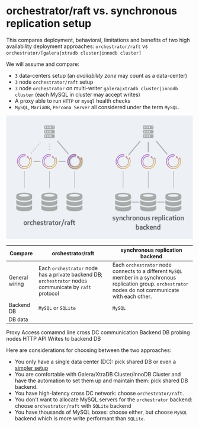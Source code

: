 # orchestrator/raft vs. synchronous replication setup

This compares deployment, behavioral, limitations and benefits of two high availability deployment approaches: `orchestrator/raft` vs `orchestrator/[galera|xtradb cluster|innodb cluster]`

We will assume and compare:

- `3` data-centers setup (an _availability zone_ may count as a data-center)
- `3` node `orchestrator/raft` setup
- `3` node `orchestrator` on multi-writer `galera|xtradb cluster|innodb cluster` (each MySQL in cluster may accept writes)
- A proxy able to run `HTTP` or `mysql` health checks
- `MySQL`, `MariaDB`, `Percona Server` all considered under the term `MySQL`.

![orchestrator HA via raft](images/orchestrator-ha-raft-vs-sync-repl.png)

| Compare | orchestrator/raft | synchronous replication backend |
| --- | --- | --- |
General wiring | Each `orchestrator` node has a private backend DB; `orchestrator` nodes communicate by `raft` protocol | Each `orchestrator` node connects to a different `MySQL` member in a synchronous replication group. `orchestrator` nodes do not communicate with each other.
Backend DB | `MySQL` or `SQLite` | `MySQL`
DB data |

Proxy
Access
comamnd line
cross DC communication
Backend DB
probing nodes
HTTP API
Writes to backend DB


Here are considerations for choosing between the two approaches:

- You only have a single data center (DC): pick shared DB or even a [simpler setup](high-availability.md)
- You are comfortable with Galera/XtraDB Cluster/InnoDB Cluster and have the automation to set them up and maintain them: pick shared DB backend.
- You have high-latency cross DC network: choose `orchestrator/raft`.
- You don't want to allocate MySQL servers for the `orchestrator` backend: choose `orchestrator/raft` with `SQLite` backend
- You have thousands of MySQL boxes: choose either, but choose `MySQL` backend which is more write performant than `SQLite`.
